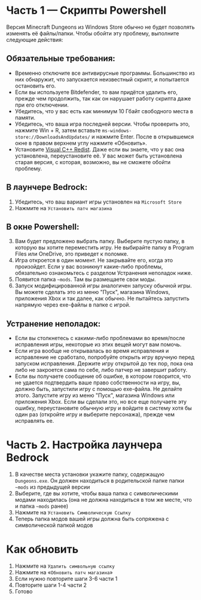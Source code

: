 ﻿# Часть 1 — Скрипты Powershell
Версия Minecraft Dungeons из Windows Store обычно не будет позволять изменять её файлы/папки. Чтобы обойти эту проблему, выполните следующие действия:

## Обязательные требования:
- Временно отключите все антивирусные программы. Большинство из них обнаружит, что запускается неизвестный скрипт, и попытается остановить его.
- Если вы используете Bitdefender, то вам придётся удалить его, прежде чем продолжить, так как он нарушает работу скрипта даже при его отключении.
- Убедитесь, что у вас есть как минимум 10 Гбайт свободного места в памяти.
- Убедитесь, что ваша игра последней версии. Чтобы проверить это, нажмите Win + R, затем вставьте `ms-windows-store://DownloadsAndUpdates/` и нажмите Enter. После в открывшемся окне в правом верхнем углу нажмите «Обновить».
- Установите [Visual C++ Redist](https://aka.ms/vs/16/release/vc_redist.x64.exe). Даже если вы знаете, что у вас она установлена, переустановите её. У вас может быть установлена старая версия, с которая, возможно, вы не сможете обойти проблему.

## В лаунчере Bedrock:
1. Убедитесь, что ваш вариант игры установлен на `Microsoft Store`
3. Нажмите на `Установить патч магазина`

## В окне Powershell:

3. Вам будет предложено выбрать папку. Выберите пустую папку, в которую вы хотите переместить игру. Не выбирайте папку в Program Files или OneDrive, это приведет к поломке.
4. Игра откроется в один момент. Не закрывайте его, когда это произойдет. Если у вас возникнут какие-либо проблемы, обязательно ознакомьтесь с разделом Устранения неполадок ниже.
5. Появится папка `~mods`. Там вы размещаете свои моды.
7. Запуск модифицированной игры аналогичен запуску обычной игры. Вы можете сделать это из меню "Пуск", магазина Windows, приложения Xbox и так далее, как обычно. Не пытайтесь запустить напрямую через exe-файлы в папке с игрой.

## Устранение неполадок:
- Если вы столкнетесь с какими-либо проблемами во время/после исправления игры, некоторые из этих вещей могут вам помочь.
- Если игра вообще не открывалась во время исправления и исправление не сработало, попробуйте открыть игру вручную перед запуском исправления. Держите игру открытой до тех пор, пока она либо не закроется сама по себе, либо патчер не завершит работу.
- Если вы получаете сообщение об ошибке, в котором говорится, что не удается подтвердить ваше право собственности на игру, вы, должно быть, запустили игру с помощью exe-файла. Не делайте этого. Запустите игру из меню "Пуск", магазина Windows или приложения Xbox. Если вы сделали это, но все еще получаете эту ошибку, переустановите обычную игру и войдите в систему хотя бы один раз (откройте игру и выберите персонажа), прежде чем исправлять ее.

# Часть 2. Настройка лаунчера Bedrock
1. В качестве места установки укажите папку, содержащую `Dungeons.exe`. Он должен находиться в родительской папке папки `~mods` из предыдущей версии
2. Выберите, где вы хотите, чтобы ваша папка с символическими модами находилась (она не должна находиться в том же месте, что и папка `~mods` ранее)
3. Нажмите на `Установить Символическую Ссылку`
4. Теперь папка модов вашей игры должна быть сопряжена с символической папкой модов

# Как обновить
1. Нажмите на `Удалить символьную ссылку`
2. Нажмите на «`Обновить патч магазина`»
3. Если нужно повторите шаги 3-6 части 1
4. Повторите шаги 1-4 части 2
5. Готово



